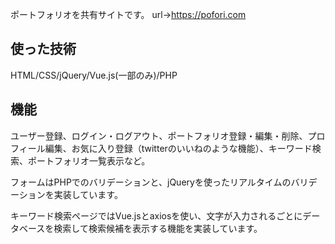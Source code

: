 ポートフォリオを共有サイトです。
url→https://pofori.com

## 使った技術
HTML/CSS/jQuery/Vue.js(一部のみ)/PHP

## 機能
ユーザー登録、ログイン・ログアウト、ポートフォリオ登録・編集・削除、プロフィール編集、お気に入り登録（twitterのいいねのような機能）、キーワード検索、ポートフォリオ一覧表示など。

フォームはPHPでのバリデーションと、jQueryを使ったリアルタイムのバリデーションを実装しています。

キーワード検索ページではVue.jsとaxiosを使い、文字が入力されるごとにデータベースを検索して検索候補を表示する機能を実装しています。
